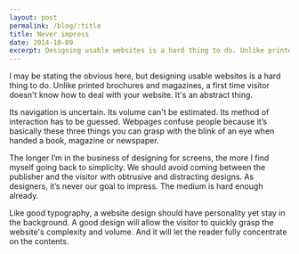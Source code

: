 ```yaml
---
layout: post
permalink: /blog/:title
title: Never impress
date: 2014-10-09
excerpt: Designing usable websites is a hard thing to do. Unlike printed brochures and magazines, a first time visitor doesn't know how to deal with your website. It's an abstract thing.
---
```

I may be stating the obvious here, but designing usable websites is a hard thing to do. Unlike printed brochures and magazines, a first time visitor doesn't know how to deal with your website. It's an abstract thing.

Its navigation is uncertain. Its volume can't be estimated. Its method of interaction has to be guessed. Webpages confuse people because it’s basically these three things you can grasp with the blink of an eye when handed a book, magazine or newspaper.

The longer I’m in the business of designing for screens, the more I find myself going back to simplicity. We should avoid coming between the publisher and the visitor with obtrusive and distracting designs. As designers, it’s never our goal to impress. The medium is hard enough already.  

Like good typography, a website design should have personality yet stay in the background. A good design will allow the visitor to quickly grasp the website's complexity and volume. And it will let the reader fully concentrate on the contents.